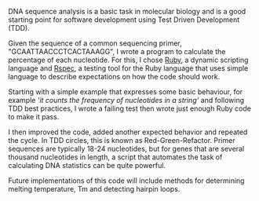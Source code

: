 DNA sequence analysis is a basic task in molecular biology and is a good starting point for software development using Test Driven Development (TDD).


Given the sequence of a common sequencing primer, "GCAATTAACCCTCACTAAAGG", I wrote a program to calculate the percentage of each nucleotide.
For this, I chose [Ruby](https://www.ruby-lang.org/en/), a dynamic scripting language and [Rspec](http://rspec.info/), a testing tool for the Ruby language that uses simple language to describe expectations on how the code should work.


Starting with a simple example that expresses some basic behaviour, for example *'it counts the frequency of nucleotides in a string'* and following TDD best practices, I wrote a failing test then wrote just enough Ruby code to make it pass.


I then improved the code, added another expected behavior and repeated the cycle. In TDD circles, this is known as Red-Green-Refactor. Primer sequences are typically 18-24 nucleotides, but for genes that are several thousand nucleotides in length, a script that automates the task of calculating DNA statistics can be quite powerful.


Future implementations of this code will include methods for determining melting temperature, Tm and detecting hairpin loops.